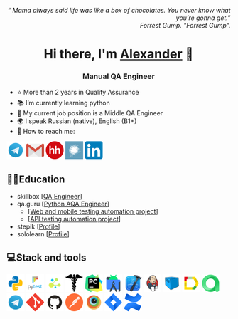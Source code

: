 <p align="right">
<q><em>	Mama always said life was like a box of chocolates. You never know what you’re gonna get.</em></q><br>
<cite>Forrest Gump. "Forrest Gump".</cite>
</p>

<h1 align="center">Hi there, I'm <a href="https://github.com/AlexanderOsipkin" target="_blank">Alexander</a> 👋</h1>
<h3 align="center">Manual QA Engineer</h3>

- ⭐ More than 2 years in Quality Assurance
- 📚 I’m currently learning python
- 💼 My current job position is a Middle QA Engineer
- 🌍 I speak Russian (native), English (B1+)
- 📧 How to reach me:

<code><a href="https://t.me/AlexanderOsipkin"><img src="logo/Telegram.svg" width="40" height="40" title="My Telegram"></a></code>
<code><a href="mailto:aleksandrosipkin@yandex.ru" target="blank"><img src="logo/Gmail.svg" height="40" width="40" title="My email"></a></code>
<code><a href="https://spb.hh.ru/resume/4a2dede3ff090bf1f50039ed1f596552697232" 
target="blank"><img src="logo/hh.png" height="40" width="40" 
title="headhunter"></a></code>
<code><a href="https://career.habr.com/aleksandrosipkin" 
target="blank"><img src="logo/habr.png" height="40" width="40" 
title="habr"></a></code>
<code><a href="https://www.linkedin.com/in/aleksandr-osipkin/" 
target="blank"><img src="logo/LinkedIn_icon.svg" height="40" width="40" 
title="LinkedIn"></a></code>


## 👨‍🎓Education
* skillbox  [[QA Engineer](https://img.hhcdn.ru/photo/639622226.jpeg?t=1708330237&h=xaibHm587Zk6jeSJ7Y7I4w)]
* qa.guru  [[Python AQA Engineer]()]
  * [[Web and mobile testing automation project](https://github.com/AlexanderOsipkin/qa_guru_python_9_24)]
  * [[API testing automation project](https://github.com/AlexanderOsipkin/qa_guru_python_9_24_API)]
* stepik  [[Profile](https://stepik.org/users/442207866/profile)]
* sololearn  [[Profile](https://www.sololearn.com/en/profile/25619433)]

## 💻Stack and tools

<code><img src="logo/python.svg" width="40" height="40" title="Python"></code>
<code><img src="logo/pytest.png" width="40" height="40" title="PyTest"></code>
<code><img src="logo/selene.png" width="40" height="40" title="Selene"></code>
<code><img src="logo/request.png" width="40" height="40" title="Request"></code>
<code><img src="logo/pycharm.png" width="40" height="40" title="PyCharm"></code>
<code><img src="logo/android_studio.png" width="40" alt="A-d-am" title="Android Studio"></code>
<code><img src="logo/xcode.png" width="40" height="40" title="Xcode"></code>
<code><img src="logo/Jenkins.svg" width="40" height="40" title="Jenkins"></code>
<code><img src="logo/Selenoid.svg" width="40" height="40" title="Selenoid"></code>
<code><img src="logo/Allure.svg" width="40" height="40" title="Allure Report"></code>
<code><img src="logo/allure_testops.png" width="40" height="40" title="Allure TestOps"></code>
<code><img src="logo/Telegram.svg" width="40" height="40" title="Telegram Bot"></code>
<code><img src="logo/Git.svg" width="40" height="40" title="Git"></code>
<code><img src="logo/GitHub.svg" width="40" height="40" title="Github"></code>
<code><img src="logo/Postman.svg" width="40" height="40" title="Postman"></code> 
<code><img src="logo/Browserstack.svg" width="40" alt="Browserstack" title="BrowserStack"></code>
<code><img src="logo/Jira.svg" width="40" height="40" title="Jira"></code>
<code><img src="logo/confluence.png" width="40" height="40" title="Confluence"></code>